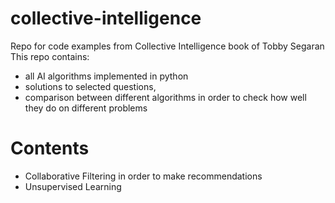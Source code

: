 # collective-intelligence
Repo for code examples from Collective Intelligence book of Tobby Segaran
This repo contains:
- all AI algorithms implemented in python
- solutions to selected questions,
- comparison between different algorithms in order to check how well they do on different problems

# Contents
- Collaborative Filtering in order to make recommendations
- Unsupervised Learning

